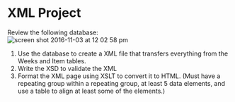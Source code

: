 # XML Project
Review the following database: <br />
![screen shot 2016-11-03 at 12 02 58 pm](https://cloud.githubusercontent.com/assets/23022508/19974031/7dd8434c-a1bd-11e6-9f38-6bc2eedd7228.png)

1. Use the database to create a XML file that transfers everything from the Weeks and Item tables.
2. Write the XSD to validate the XML
3. Format the XML page using XSLT to convert it to HTML. (Must have a repeating group within a repeating group, at least 5 data elements, and use a table to align at least some of the elements.)
